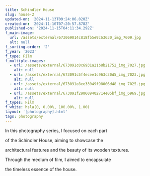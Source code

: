 ```yaml
---
title: Schindler House
slug: house-2
updated-on: '2024-11-13T09:24:06.020Z'
created-on: '2024-11-10T07:20:57.878Z'
published-on: '2024-11-15T04:11:34.292Z'
f_main-image:
  url: /assets/external/673069014c818fb5e9c63630_img_7009.jpg
  alt: null
f_sorting-order: '2'
f_year: '2023'
f_type: Film
f_multiple-images:
  - url: /assets/external/673091c0c6931a21b8b21752_img_7027.jpg
    alt: null
  - url: /assets/external/673091c5f4ecee1c963c30d5_img_7023.jpg
    alt: null
  - url: /assets/external/673091e8ee33049f98006d48_img_7025.jpg
    alt: null
  - url: /assets/external/673091f290609402714e05bf_img_6969.jpg
    alt: null
f_types: Film
f_white: hsla(0, 0.00%, 100.00%, 1.00)
layout: '[photography].html'
tags: photography
---
```


In this photography series, I focused on each part

of the Schindler House, aiming to showcase the

architectural features and the beauty of its wooden textures.

Through the medium of film, I aimed to encapsulate

the timeless essence of the house.
